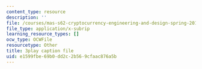 ```yaml
---
content_type: resource
description: ''
file: /courses/mas-s62-cryptocurrency-engineering-and-design-spring-2018/e1599fbe69b0dd2c2b569cfaac876a5b_BFwc2XA8rSk.srt
file_type: application/x-subrip
learning_resource_types: []
ocw_type: OCWFile
resourcetype: Other
title: 3play caption file
uid: e1599fbe-69b0-dd2c-2b56-9cfaac876a5b
---
```

